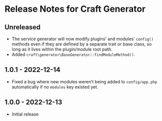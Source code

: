 # Release Notes for Craft Generator

## Unreleased
- The service generator will now modify plugins’ and modules’ `config()` methods even if they are defined by a separate trait or base class, so long as it lives within the plugin/module root path.
- Added `craft\generator\BaseGenerator::findModuleMethod()`.

## 1.0.1 - 2022-12-14
- Fixed a bug where new modules weren’t being added to `config/app.php` automatically if no `modules` key existed yet.

## 1.0.0 - 2022-12-13
- Initial release
